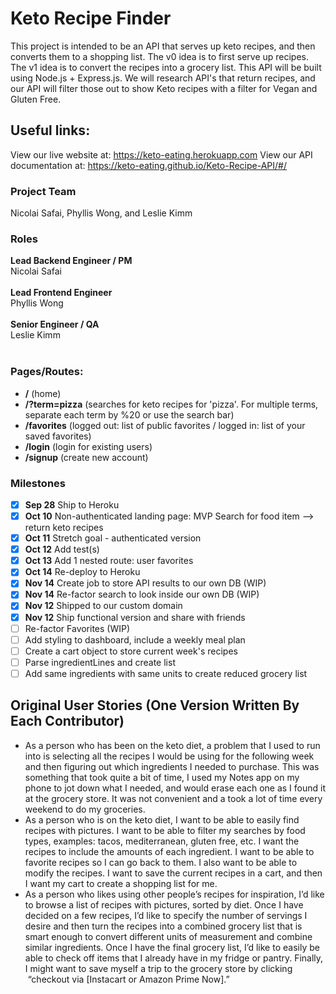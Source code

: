 # Keto Recipe Finder

This project is intended to be an API that serves up keto recipes, and then converts them to a shopping list.
The v0 idea is to first serve up recipes. The v1 idea is to convert the recipes into a grocery list. This API will be built
using Node.js + Express.js. We will research API's that return recipes, and our API
will filter those out to show Keto recipes with a filter for Vegan and Gluten Free.

## Useful links:
View our live website at: https://keto-eating.herokuapp.com
View our API documentation at: https://keto-eating.github.io/Keto-Recipe-API/#/

### Project Team

Nicolai Safai, Phyllis Wong, and Leslie Kimm

### Roles

**Lead Backend Engineer / PM**<br>
Nicolai Safai<br><br>
**Lead Frontend Engineer**<br>
Phyllis Wong<br><br>
**Senior Engineer / QA**<br>
Leslie Kimm<br><br>

### Pages/Routes:
- **/** (home)<br>
- **/?term=pizza** (searches for keto recipes for 'pizza'. For multiple terms, separate each term by %20 or use the search bar)<br>
- **/favorites** (logged out: list of public favorites / logged in: list of your saved favorites)<br>
- **/login** (login for existing users)<br>
- **/signup** (create new account)<br>

### Milestones

-   [x] **Sep 28** Ship to Heroku
-   [x] **Oct 10** Non-authenticated landing page: MVP Search for food item --> return keto recipes
-   [x] **Oct 11** Stretch goal - authenticated version
-   [x] **Oct 12** Add test(s)
-   [x] **Oct 13** Add 1 nested route: user favorites
-   [x] **Oct 14** Re-deploy to Heroku
-   [x] **Nov 14** Create job to store API results to our own DB (WIP)
-   [x] **Nov 14** Re-factor search to look inside our own DB (WIP)
-   [x] **Nov 12** Shipped to our custom domain
-   [x] **Nov 12** Ship functional version and share with friends
-   [ ] Re-factor Favorites (WIP)
-   [ ] Add styling to dashboard, include a weekly meal plan
-   [ ] Create a cart object to store current week's recipes
-   [ ] Parse ingredientLines and create list
-   [ ] Add same ingredients with same units to create reduced grocery list

## Original User Stories (One Version Written By Each Contributor)
- As a person who has been on the keto diet, a problem that I used to run into is selecting all the recipes I would be using for the following week and then figuring out which ingredients I needed to purchase. This was something that took quite a bit of time, I used my Notes app on my phone to jot down what I needed, and would erase each one as I found it at the grocery store. It was not convenient and a took a lot of time every weekend to do my groceries.
- As a person who is on the keto diet, I want to be able to easily find recipes with pictures. I want to be able to filter my searches by food types, examples: tacos, mediterranean, gluten free, etc. I want the recipes to include the amounts of each ingredient. I want to be able to favorite recipes so I can go back to them. I also want to be able to modify the recipes. I want to save the current recipes in a cart, and then I want my cart to create a shopping list for me.
- As a person who likes using other people’s recipes for inspiration, I’d like to browse a list of recipes with pictures, sorted by diet. Once I have decided on a few recipes, I’d like to specify the number of servings I desire and then turn the recipes into a combined grocery list that is smart enough to convert different units of measurement and combine similar ingredients. Once I have the final grocery list, I’d like to easily be able to check off items that I already have in my fridge or pantry. Finally, I might want to save myself a trip to the grocery store by clicking  “checkout via [Instacart or Amazon Prime Now].”
